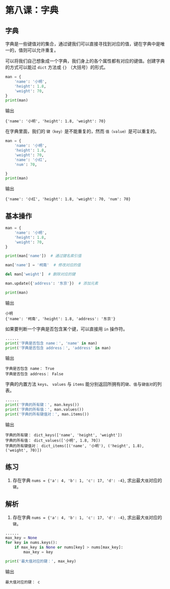 # 第八课：字典

## 字典

字典是一些键值对的集合，通过键我们可以直接寻找到对应的值，键在字典中是唯一的，值则可以允许重复。

可以将我们自己想象成一个字典，我们身上的各个属性都有对应的键值。创建字典的方式可以能过 `dict` 方法或 `{}` （大括号）的形式。

```python
man = {
    'name': '小明',
    'height': 1.8,
    'weight': 70,
}
print(man)
```

输出

```output
{'name': '小明', 'height': 1.8, 'weight': 70}
```

在字典里面，我们的 `键（key）`是不能重复的，然而 `值（value）`是可以重复的。

```python
man = {
    'name': '小明',
    'height': 1.8,
    'weight': 70,
    'name': '小红',
    'num': 70,

}
print(man)
```

输出

```output
{'name': '小红', 'height': 1.8, 'weight': 70, 'num': 70}
```

## 基本操作

```python
man = {
    'name': '小明',
    'height': 1.8,
    'weight': 70,
}

print(man['name'])  # 通过键名索引值

man['name'] = '柯南'  # 修改对应的值

del man['weight']  # 删除对应的键

man.update({'address': '东京'})  # 添加元素

print(man)
```

输出

```output
小明
{'name': '柯南', 'height': 1.8, 'address': '东京'}
```

如果要判断一个字典是否包含某个键，可以直接用 `in` 操作符。

```python
......
print('字典是否包含 name：', 'name' in man)
print('字典是否包含 address：', 'address' in man)
```

输出

```output
字典是否包含 name： True
字典是否包含 address： False
```

字典的内置方法 `keys`、 `values` 与 `items` 能分别返回所拥有的`键`、`值`与`键值对`的列表。

```python
......
print('字典的所有键：', man.keys())
print('字典的所有值：', man.values())
print('字典的所有键值对：', man.items())
```

输出

```output
字典的所有键： dict_keys(['name', 'height', 'weight'])
字典的所有值： dict_values(['小明', 1.8, 70])
字典的所有键值对： dict_items([('name', '小明'), ('height', 1.8), ('weight', 70)])
```

## 练习

1. 存在字典 `nums = {'a': 4, 'b': 1, 'c': 17, 'd': -4}`, 求出最大`值`对应的`键`。

## 解析

1. 存在字典 `nums = {'a': 4, 'b': 1, 'c': 17, 'd': -4}`, 求出最大`值`对应的`键`。

```python
......
max_key = None
for key in nums.keys():
    if max_key is None or nums[key] > nums[max_key]:
        max_key = key

print('最大值对应的键：', max_key)
```

输出

```output
最大值对应的键： c
```
